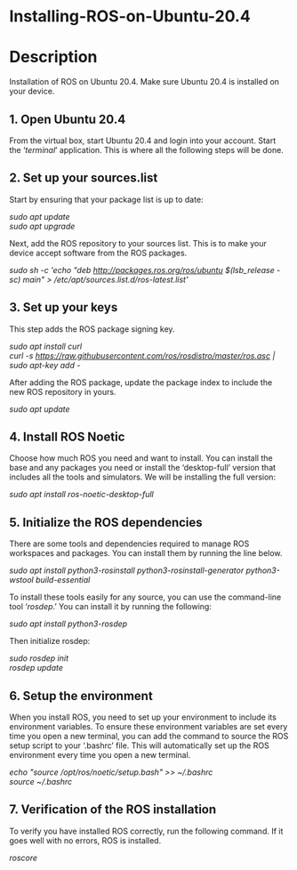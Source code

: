 # Installing-ROS-on-Ubuntu-20.4
# Description

Installation of ROS on Ubuntu 20.4. Make sure Ubuntu 20.4 is installed on your device. 

## 1. Open Ubuntu 20.4
From the virtual box, start Ubuntu 20.4 and login into your account. Start the ‘*terminal*’ application. This is where all the following steps will be done. 

## 2. Set up your sources.list 
Start by ensuring that your package list is up to date: <br />

*sudo apt update* <br />
*sudo apt upgrade* <br />

Next, add the ROS repository to your sources list. This is to make your device accept software from the ROS packages. <br />

*sudo sh -c 'echo "deb http://packages.ros.org/ros/ubuntu $(lsb_release -sc) main" > /etc/apt/sources.list.d/ros-latest.list'*

## 3. Set up your keys 
This step adds the ROS package signing key. <br />

*sudo apt install curl* <br />
*curl -s https://raw.githubusercontent.com/ros/rosdistro/master/ros.asc | sudo apt-key add -* <br />

After adding the ROS package, update the package index to include the new ROS repository in yours.  <br />

*sudo apt update*

## 4. Install ROS Noetic 
Choose how much ROS you need and want to install. You can install the base and any packages you need or install the ‘desktop-full’ version that includes all the tools and simulators.  We will be installing the full version: <br />

*sudo apt install ros-noetic-desktop-full*

## 5. Initialize the ROS dependencies 
There are some tools and dependencies required to manage ROS workspaces and packages. You can install them by running the line below. <br />

*sudo apt install python3-rosinstall python3-rosinstall-generator python3-wstool build-essential* <br />

To install these tools easily for any source, you can use the command-line tool ‘*rosdep*.’ You can install it by running the following: <br />

*sudo apt install python3-rosdep* <br />

Then initialize rosdep: <br />

*sudo rosdep init* <br />
*rosdep update*

## 6. Setup the environment
When you install ROS, you need to set up your environment to include its environment variables. To ensure these environment variables are set every time you open a new terminal, you can add the command to source the ROS setup script to your ‘.bashrc’ file. This will automatically set up the ROS environment every time you open a new terminal. <br />

*echo "source /opt/ros/noetic/setup.bash" >> ~/.bashrc* <br />
*source ~/.bashrc*

## 7. Verification of the ROS installation 
To verify you have installed ROS correctly, run the following command. If it goes well with no errors, ROS is installed. <br />

*roscore*


